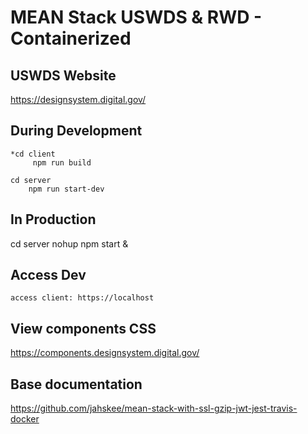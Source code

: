 # MEAN Stack USWDS & RWD - Containerized

## USWDS Website
   https://designsystem.digital.gov/

## During Development

    *cd client
         npm run build
            
    cd server
        npm run start-dev

## In Production
   
   cd server
   nohup npm start &
   
## Access Dev  
    access client: https://localhost
    
## View components CSS
  https://components.designsystem.digital.gov/

## Base documentation
  https://github.com/jahskee/mean-stack-with-ssl-gzip-jwt-jest-travis-docker
